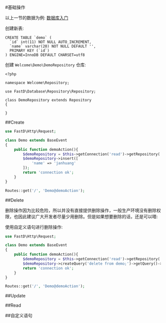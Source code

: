 #基础操作

以上一节的数据为例: [数据库入门](shu_ju_ku_ru_men.md)

创建新表: 

```
CREATE TABLE `demo` (
  `id` int(11) NOT NULL AUTO_INCREMENT,
  `name` varchar(20) NOT NULL DEFAULT '',
  PRIMARY KEY (`id`)
) ENGINE=InnoDB DEFAULT CHARSET=utf8
```

创建 `Welcome\Demo\DemoRepository` 仓库: 

```
<?php

namespace Welcome\Repository;

use FastD\Database\Repository\Repository;

class DemoRepository extends Repository
{
    
}
```

##Create

```php
use FastD\Http\Request;

class Demo extends BaseEvent
{
    public function demoAction(){
        $demoRepository = $this->getConnection('read')->getRepository('Welcome:Repository:Demo');
        $demoRepository->insert([
            'name' => 'janhuang'
        ]);
        return 'connection ok';
    }
}

Routes::get('/', 'Demo@demoAction');
```

##Delete

删除操作因为比较危险，所以并没有直接提供删除操作，一般生产环境没有删除权限，也因此建议广大开发者尽量少用删除。但是如果想要删除的话，还是可以嗒: 

使用自定义语句进行删除操作: 

```php
use FastD\Http\Request;

class Demo extends BaseEvent
{
    public function demoAction(){
        $demoRepository = $this->getConnection('read')->getRepository('Welcome:Repository:Demo');
        $demoRepository->createQuery('delete from demo;')->getQuery()->getAffectedRows();
        return 'connection ok';
    }
}

Routes::get('/', 'Demo@demoAction');
```

##Update

##Read

##自定义语句